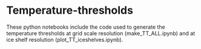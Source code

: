 # Temperature-thresholds

These python notebooks include the code used to generate the temperature thresholds at grid scale resolution (make_TT_ALL.ipynb) and at ice shelf resolution (plot_TT_iceshelves.ipynb).

